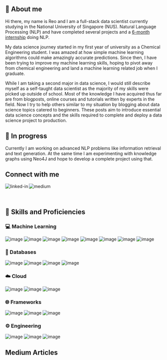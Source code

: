 ## 👋 About me 

Hi there, my name is Reo and I am a full-stack data scientist currently studying in the National University of Singapore (NUS). Natural Language Processing (NLP) and have completed several projects and a [6-month internship](https://medium.com/geekculture/my-data-science-internship-the-start-up-experience-5af69abe4b43kv) doing NLP. 

My data science journey started in my first year of university as a Chemical Engineering student. I was amazed at how simple machine learning algorithms could make amazingly accurate predictions. Since then, I have been trying to improve my machine learning skills, hoping to pivot away from chemical engineering and land a machine learning related job when I graduate. 

While I am taking a second major in data science, I would still describe myself as a self-taught data scientist as the majority of my skills were picked up outside of school. Most of the knowledge I have acquired thus far are from blogposts, online courses and tutorials written by experts in the field.  Now I try to help others similar to my situation by blogging about data science topics catered to beginners. These posts aim to introduce essential data science concepts and the skills required to complete and deploy a data science project to production.  

## 🚧 In progress

Currently I am working on advanced NLP problems like information retrieval and text generation. At the same time I am experimenting with knowledge graphs using Neo4J and hope to develop a complete project using that. 

## Connect with me
[<img align="left" alt="linked-in" src="https://img.shields.io/badge/linkedin-%230077B5.svg?&style=for-the-badge&logo=linkedin&logoColor=white" />](https://www.linkedin.com/in/reo-neo/) &nbsp;
[<img align="left" alt="medium" src="https://img.shields.io/badge/Medium-12100E?style=for-the-badge&logo=medium&logoColor=white"/>](https://reoneo.medium.com/)

<br>


## 🔧 Skills and Proficiencies

### 💻 Machine Learning
![image](https://img.shields.io/badge/PyTorch-EE4C2C?style=for-the-badge&logo=PyTorch&logoColor=white) 
![image](https://img.shields.io/badge/PyTorchLightning-792EE5?style=for-the-badge&logo=PyTorchLightning&logoColor=white)
![image](https://img.shields.io/badge/scikit_learn-F7931E?style=for-the-badge&logo=scikit-learn&logoColor=white)
![image](https://img.shields.io/badge/TensorFlow-FF6F00?style=for-the-badge&logo=TensorFlow&logoColor=white)
![image](https://img.shields.io/badge/Keras-D00000?style=for-the-badge&logo=Keras&logoColor=white)
![image](https://img.shields.io/badge/Numpy-777BB4?style=for-the-badge&logo=numpy&logoColor=white)
![image](https://img.shields.io/badge/Pandas-2C2D72?style=for-the-badge&logo=pandas&logoColor=white)
![image](https://img.shields.io/badge/Plotly-239120?style=for-the-badge&logo=plotly&logoColor=white)
### 💾 Databases
![image](https://img.shields.io/badge/Elastic_Search-005571?style=for-the-badge&logo=elasticsearch&logoColor=white)
![image](https://img.shields.io/badge/Neo4j-018bff?style=for-the-badge&logo=neo4j&logoColor=white)
![image](https://img.shields.io/badge/PostgreSQL-316192?style=for-the-badge&logo=postgresql&logoColor=white)
![image](https://img.shields.io/badge/Amazon%20DynamoDB-4053D6?style=for-the-badge&logo=Amazon%20DynamoDB&logoColor=white)
### ☁️ Cloud 
 ![image](https://img.shields.io/badge/Amazon_AWS-232F3E?style=for-the-badge&logo=amazon-aws&logoColor=white)
 ![image](https://img.shields.io/badge/Heroku-430098?style=for-the-badge&logo=heroku&logoColor=white)
 ![image](https://img.shields.io/badge/Google_Cloud-4285F4?style=for-the-badge&logo=google-cloud&logoColor=white)
### 🌐 Frameworks
![image](https://img.shields.io/badge/fastapi-109989?style=for-the-badge&logo=FASTAPI&logoColor=white)
![image](https://img.shields.io/badge/Flask-000000?style=for-the-badge&logo=flask&logoColor=white)
![image](https://img.shields.io/badge/Streamlit-FF4B4B?style=for-the-badge&logo=Streamlit&logoColor=white)
### ⚙️ Engineering
![image](https://img.shields.io/badge/Docker-2CA5E0?style=for-the-badge&logo=docker&logoColor=white)
![image](https://img.shields.io/badge/Git-F05032?style=for-the-badge&logo=git&logoColor=white)
![image](https://img.shields.io/badge/GitHub_Actions-2088FF?style=for-the-badge&logo=github-actions&logoColor=white)

## Medium Articles
<!-- BLOG-POST-LIST:START -->
<!-- BLOG-POST-LIST:END -->
